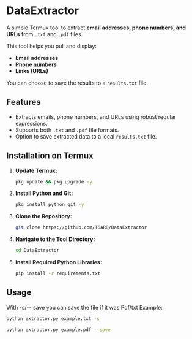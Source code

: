 # DataExtractor

A simple Termux tool to extract **email addresses, phone numbers, and URLs** from `.txt` and `.pdf` files.

This tool helps you pull and display:

-   **Email addresses**
-   **Phone numbers**
-   **Links (URLs)**

You can choose to save the results to a `results.txt` file.

## Features

-   Extracts emails, phone numbers, and URLs using robust regular expressions.
-   Supports both `.txt` and `.pdf` file formats.
-   Option to save extracted data to a local `results.txt` file.

## Installation on Termux

1.  **Update Termux:**
    ```bash
    pkg update && pkg upgrade -y
    ```

2.  **Install Python and Git:**
    ```bash
    pkg install python git -y
    ```

3.  **Clone the Repository:**
    ```bash
    git clone https://github.com/T6ARB/DataExtractor
    ```

4.  **Navigate to the Tool Directory:**
    ```bash
    cd DataExtractor
    ```

5.  **Install Required Python Libraries:**
    ```bash
    pip install -r requirements.txt
    ```

## Usage

With -s/-- save you can save the file if it was Pdf/txt
Example:
```bash
python extractor.py example.txt -s
```
```bash
python extractor.py example.pdf --save

